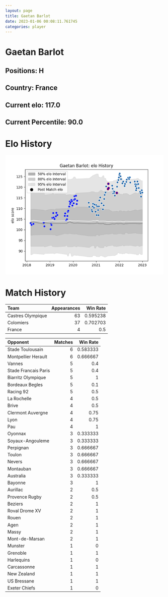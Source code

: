 ```yaml
---  
layout: page  
title: Gaetan Barlot  
date: 2023-01-06 00:08:11.761745  
categories: player  
---
```

# Gaetan Barlot

## Positions: H

## Country: France

## Current elo: 117.0

## Current Percentile: 90.0

# Elo History


![elo history](history_GaetanBarlot.png)
# Match History


| Team              |   Appearances |   Win Rate |
|:------------------|--------------:|-----------:|
| Castres Olympique |            63 |   0.595238 |
| Colomiers         |            37 |   0.702703 |
| France            |             4 |   0.5      |

| Opponent             |   Matches |   Win Rate |
|:---------------------|----------:|-----------:|
| Stade Toulousain     |         6 |   0.583333 |
| Montpellier Herault  |         6 |   0.666667 |
| Vannes               |         5 |   0.4      |
| Stade Francais Paris |         5 |   0.4      |
| Biarritz Olympique   |         5 |   1        |
| Bordeaux Begles      |         5 |   0.1      |
| Racing 92            |         5 |   0.5      |
| La Rochelle          |         4 |   0.5      |
| Brive                |         4 |   0.5      |
| Clermont Auvergne    |         4 |   0.75     |
| Lyon                 |         4 |   0.75     |
| Pau                  |         4 |   1        |
| Oyonnax              |         3 |   0.333333 |
| Soyaux-Angouleme     |         3 |   0.333333 |
| Perpignan            |         3 |   0.666667 |
| Toulon               |         3 |   0.666667 |
| Nevers               |         3 |   0.666667 |
| Montauban            |         3 |   0.666667 |
| Australia            |         3 |   0.333333 |
| Bayonne              |         3 |   1        |
| Aurillac             |         2 |   0.5      |
| Provence Rugby       |         2 |   0.5      |
| Beziers              |         2 |   1        |
| Roval Drome XV       |         2 |   1        |
| Rouen                |         2 |   1        |
| Agen                 |         2 |   1        |
| Massy                |         2 |   1        |
| Mont-de-Marsan       |         2 |   1        |
| Munster              |         1 |   0        |
| Grenoble             |         1 |   1        |
| Harlequins           |         1 |   0        |
| Carcassonne          |         1 |   1        |
| New Zealand          |         1 |   1        |
| US Bressane          |         1 |   1        |
| Exeter Chiefs        |         1 |   0        |